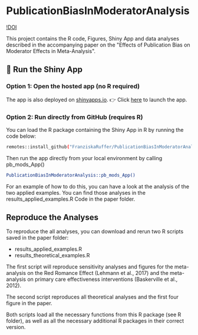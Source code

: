 # PublicationBiasInModeratorAnalysis
[!DOI]()

This project contains the  R code, Figures, Shiny App and data analyses described in the accompanying 
paper on the "Effects of Publication Bias on Moderator Effects in Meta-Analysis".

## 🚀 Run the Shiny App
### Option 1: Open the hosted app (no R required)

The app is also deployed on [shinyapps.io](https://www.shinyapps.io/?utm_source=chatgpt.com).
👉 Click [here]() to launch the app.


### Option 2: Run directly from GitHub (requires R)

You can load the R package containing the Shiny App in R by running the code below:

```bash
remotes::install_github("FranziskaRuffer/PublicationBiasInModeratorAnalysis")
```

Then run the app directly from your local environment by calling pb_mods_App()

```bash
PublicationBiasInModeratorAnalysis::pb_mods_App()
```
For an example of how to do this, you can have a look at the analysis of the 
two applied examples. You can find those analyses in the results_applied_examples.R
Code in the paper folder. 


## Reproduce the Analyses 

To reproduce the all analyses, you can download and rerun two R scripts saved
in the paper folder: 
* results_applied_examples.R
* results_theoretical_examples.R

The first script will reproduce sensitivity analyses and figures for the meta-analysis
on the Red Romance Effect (Lehmann et al., 2017) and the meta-analysis on
primary care effectiveness interventions (Baskerville et al., 2012).

The second script reproduces all theoretical analyses and the first four figure
in the paper. 

Both scripts load all the necessary functions from this R package (see R folder), as well
as all the necessary additional R packages in their correct version. 



